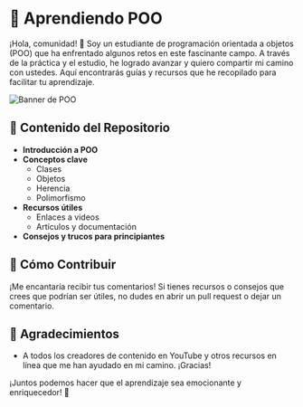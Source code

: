 # 🎨 Aprendiendo POO

¡Hola, comunidad! 👋 Soy un estudiante de programación orientada a objetos (POO) que ha enfrentado algunos retos en este fascinante campo. A través de la práctica y el estudio, he logrado avanzar y quiero compartir mi camino con ustedes. Aquí encontrarás guías y recursos que he recopilado para facilitar tu aprendizaje.

![Banner de POO](https://i.pinimg.com/originals/41/b1/a1/41b1a16ab3bd153ce447371272860c5b.gif)  <!-- Cambia esta URL por la de tu imagen -->

## 🌟 Contenido del Repositorio
- **Introducción a POO**
- **Conceptos clave** 
  - Clases
  - Objetos
  - Herencia
  - Polimorfismo
- **Recursos útiles**
  - Enlaces a videos
  - Artículos y documentación
- **Consejos y trucos para principiantes**

## 🤝 Cómo Contribuir
¡Me encantaría recibir tus comentarios! Si tienes recursos o consejos que crees que podrían ser útiles, no dudes en abrir un pull request o dejar un comentario.

## 🙏 Agradecimientos
- A todos los creadores de contenido en YouTube y otros recursos en línea que me han ayudado en mi camino. ¡Gracias!

¡Juntos podemos hacer que el aprendizaje sea emocionante y enriquecedor! 🎉

